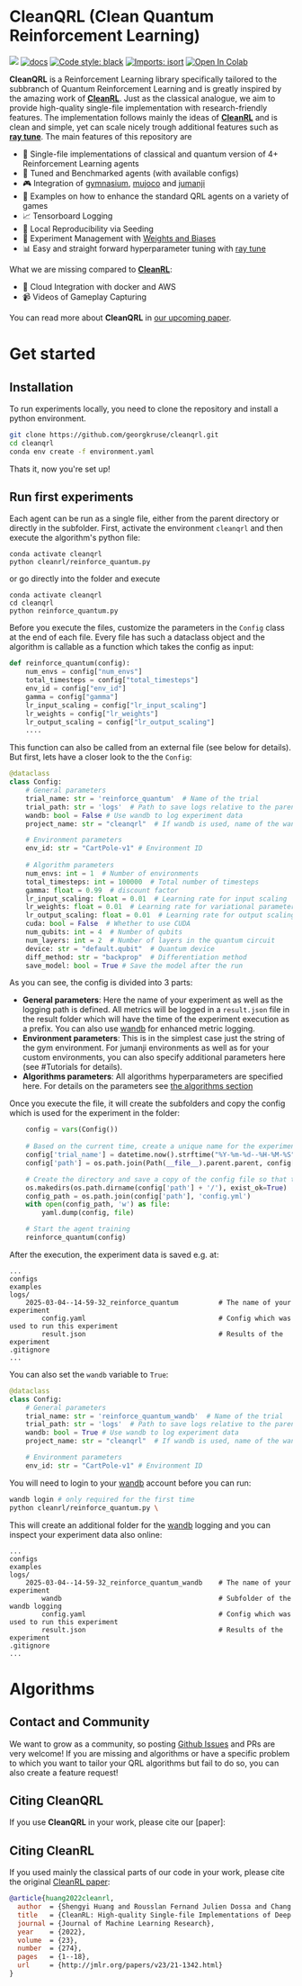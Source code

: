# CleanQRL (Clean Quantum Reinforcement Learning)


[<img src="https://img.shields.io/badge/license-MIT-blue">](https://github.com/georgkruse/cleanqrl?tab=License-1-ov-file)
[![docs](https://img.shields.io/github/deployments/vwxyzjn/cleanrl/Production?label=docs&logo=vercel)](https://georgkruse.github.io/cleanqrl-docs/)
[![Code style: black](https://img.shields.io/badge/code%20style-black-000000.svg)](https://github.com/psf/black)
[![Imports: isort](https://img.shields.io/badge/%20imports-isort-%231674b1?style=flat&labelColor=ef8336)](https://pycqa.github.io/isort/)
[![Open In Colab](https://colab.research.google.com/assets/colab-badge.svg)]()


**CleanQRL** is a Reinforcement Learning library specifically tailored to the subbranch of Quantum Reinforcement Learning and is greatly inspired by the amazing work of **[CleanRL](https://github.com/vwxyzjn/cleanrl)**. Just as the classical analogue, we aim to provide high-quality single-file implementation with research-friendly features. The implementation follows mainly the ideas of **[CleanRL](https://github.com/vwxyzjn/cleanrl)** and is clean and simple, yet can scale nicely trough additional features such as **[ray tune](https://docs.ray.io/en/latest/tune/index.html)**. The main features of this repository are


* 📜 Single-file implementations of classical and quantum version of 4+ Reinforcement Learning agents 
* 💾 Tuned and Benchmarked agents (with available configs)
* 🎮 Integration of [gymnasium](https://gymnasium.farama.org/), [mujoco](https://www.gymlibrary.dev/environments/mujoco/index.html) and [jumanji](https://instadeepai.github.io/jumanji/)
* 📘 Examples on how to enhance the standard QRL agents on a variety of games
* 📈 Tensorboard Logging
* 🌱 Local Reproducibility via Seeding
* 🧫 Experiment Management with [Weights and Biases](https://wandb.ai/site)
* 📊 Easy and straight forward hyperparameter tuning with [ray tune](https://docs.ray.io/en/latest/tune/index.html)

What we are missing compared to **[CleanRL](https://github.com/vwxyzjn/cleanrl)**:

* 💸 Cloud Integration with docker and AWS 
* 📹 Videos of Gameplay Capturing


You can read more about **CleanQRL** in [our upcoming paper]().

# Get started

## Installation

To run experiments locally, you need to clone the repository and install a python environment.

```bash
git clone https://github.com/georgkruse/cleanqrl.git
cd cleanqrl
conda env create -f environment.yaml
```

Thats it, now you're set up!

## Run first experiments

Each agent can be run as a single file, either from the parent directory or directly in the subfolder. First, activate the environment ```cleanqrl``` and then execute the algorithm's python file:

```
conda activate cleanqrl
python cleanrl/reinforce_quantum.py 
```

or go directly into the folder and execute

```
conda activate cleanqrl
cd cleanqrl 
python reinforce_quantum.py 
```

Before you execute the files, customize the parameters in the  ```Config``` class at the end of each file. Every file has such a dataclass object and the algorithm is callable as a function which takes the config as input:


```python
def reinforce_quantum(config):
    num_envs = config["num_envs"]
    total_timesteps = config["total_timesteps"]
    env_id = config["env_id"]
    gamma = config["gamma"]
    lr_input_scaling = config["lr_input_scaling"]
    lr_weights = config["lr_weights"]
    lr_output_scaling = config["lr_output_scaling"]
    .... 
```

This function can also be called from an external file (see below for details). But first, lets have a closer look to the the ```Config```: 

```py title="reinforce_quantum.py"
@dataclass
class Config:
    # General parameters
    trial_name: str = 'reinforce_quantum'  # Name of the trial
    trial_path: str = 'logs'  # Path to save logs relative to the parent directory
    wandb: bool = False # Use wandb to log experiment data 
    project_name: str = "cleanqrl"  # If wandb is used, name of the wandb-project

    # Environment parameters
    env_id: str = "CartPole-v1" # Environment ID
    
    # Algorithm parameters
    num_envs: int = 1  # Number of environments
    total_timesteps: int = 100000  # Total number of timesteps
    gamma: float = 0.99  # discount factor
    lr_input_scaling: float = 0.01  # Learning rate for input scaling
    lr_weights: float = 0.01  # Learning rate for variational parameters
    lr_output_scaling: float = 0.01  # Learning rate for output scaling
    cuda: bool = False  # Whether to use CUDA
    num_qubits: int = 4  # Number of qubits
    num_layers: int = 2  # Number of layers in the quantum circuit
    device: str = "default.qubit"  # Quantum device
    diff_method: str = "backprop"  # Differentiation method
    save_model: bool = True # Save the model after the run

```

As you can see, the config is divided into 3 parts:

* **General parameters**: Here the name of your experiment as well as the logging path is defined. All metrics will be logged in a ```result.json``` file in the result folder which will have the time of the experiment execution as a prefix. You can also use [wandb](https://wandb.ai/site) for enhanced metric logging. 
* **Environment parameters**: This is in the simplest case just the string of the gym environment. For jumanji environments as well as for your custom environments, you can also specify additional parameters here (see #Tutorials for details).
* **Algorithms parameters**: All algorithms hyperparameters are specified here. For details on the parameters see [the algorithms section]()

Once you execute the file, it will create the subfolders and copy the config which is used for the experiment in the folder:

```py title="reinforce_quantum.py"
    config = vars(Config())
    
    # Based on the current time, create a unique name for the experiment
    config['trial_name'] = datetime.now().strftime("%Y-%m-%d--%H-%M-%S") + '_' + config['trial_name']
    config['path'] = os.path.join(Path(__file__).parent.parent, config['trial_path'], config['trial_name'])

    # Create the directory and save a copy of the config file so that the experiment can be replicated
    os.makedirs(os.path.dirname(config['path'] + '/'), exist_ok=True)
    config_path = os.path.join(config['path'], 'config.yml')
    with open(config_path, 'w') as file:
        yaml.dump(config, file)

    # Start the agent training 
    reinforce_quantum(config)   
```

After the execution, the experiment data is saved e.g. at: 

    ...
    configs
    examples
    logs/
        2025-03-04--14-59-32_reinforce_quantum          # The name of your experiment
            config.yaml                                 # Config which was used to run this experiment
            result.json                                 # Results of the experiment
    .gitignore
    ...


You can also set the ```wandb``` variable to ```True```:

```py title="reinforce_quantum.py" hl_lines="4 6"
@dataclass
class Config:
    # General parameters
    trial_name: str = 'reinforce_quantum_wandb'  # Name of the trial
    trial_path: str = 'logs'  # Path to save logs relative to the parent directory
    wandb: bool = True # Use wandb to log experiment data 
    project_name: str = "cleanqrl"  # If wandb is used, name of the wandb-project

    # Environment parameters
    env_id: str = "CartPole-v1" # Environment ID
```

You will need to login to your [wandb](https://wandb.ai/site) account before you can run:

```bash
wandb login # only required for the first time
python cleanrl/reinforce_quantum.py \
```

This will create an additional folder for the [wandb](https://wandb.ai/site) logging and you can inspect your experiment data also online:

    ...
    configs
    examples
    logs/
        2025-03-04--14-59-32_reinforce_quantum_wandb    # The name of your experiment
            wandb                                       # Subfolder of the wandb logging
            config.yaml                                 # Config which was used to run this experiment
            result.json                                 # Results of the experiment
    .gitignore
    ...

# Algorithms

## Contact and Community

We want to grow as a community, so posting [Github Issues](https://github.com/georgkruse/cleanqrl/issues) and PRs are very welcome! If you are missing and algorithms or have a specific problem to which you want to tailor your QRL algorithms but fail to do so, you can also create a feature request!

## Citing CleanQRL

If you use **CleanQRL** in your work, please cite our [paper]:


## Citing CleanRL

If you used mainly the classical parts of our code in your work, please cite the original [CleanRL paper](https://www.jmlr.org/papers/v23/21-1342.html):

```bibtex
@article{huang2022cleanrl,
  author  = {Shengyi Huang and Rousslan Fernand Julien Dossa and Chang Ye and Jeff Braga and Dipam Chakraborty and Kinal Mehta and João G.M. Araújo},
  title   = {CleanRL: High-quality Single-file Implementations of Deep Reinforcement Learning Algorithms},
  journal = {Journal of Machine Learning Research},
  year    = {2022},
  volume  = {23},
  number  = {274},
  pages   = {1--18},
  url     = {http://jmlr.org/papers/v23/21-1342.html}
}
```